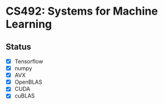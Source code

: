 # CS492: Systems for Machine Learning

## Status

- [x] Tensorflow
- [x] numpy
- [x] AVX
- [x] OpenBLAS
- [x] CUDA
- [x] cuBLAS
